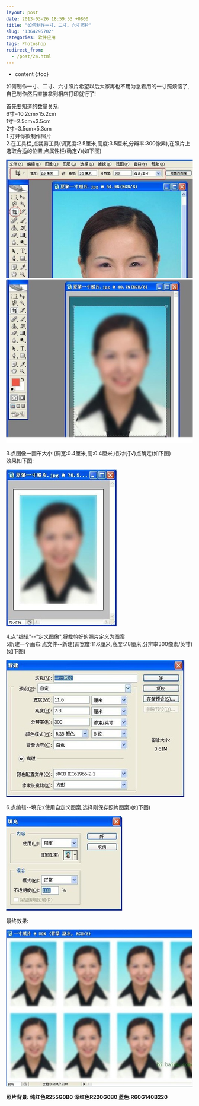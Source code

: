 ```yaml
---
layout: post
date: 2013-03-26 18:59:53 +0800
title: "如何制作一寸、二寸、六寸照片"
slug: "1364295702"
categories: 软件应用
tags: Photoshop
redirect_from:
  - /post/24.html
---
```

* content
{:toc}

如何制作一寸、二寸、六寸照片希望以后大家再也不用为急着用的一寸照烦恼了,自己制作然后直接拿到相店打印就行了!
<!--more-->

首先要知道的数量关系:  
6寸=10.2cm×15.2cm  
1寸=2.5cm×3.5cm  
2寸=3.5cm×5.3cm  
1.打开你欲制作照片  
2.在工具栏,点裁剪工具(调宽度:2.5厘米,高度:3.5厘米,分辨率:300像素),在照片上选取合适的位置,点属性栏(确定√)(如下图)  

![](/upload/2013/03/26/1.jpg)  
![](/upload/2013/03/26/2.jpg)  


3.点图像一画布大小:(调宽:0.4厘米,高:0.4厘米,相对:打√)点确定(如下图)  
效果如下图:  

![](/upload/2013/03/26/3.jpg)  

4.点"编辑"--"定义图像",将裁剪好的照片定义为图案  
5新建一个画布:点文件--新建(调宽度:11.6厘米,高度:7.8厘米,分辨率300像素/英寸)(如下图)  

![](/upload/2013/03/26/4.jpg) 

6.点编辑--填充:(使用自定义图案,选择刚保存照片图案)(如下图)  

![](/upload/2013/03/26/5.jpg) 

最终效果: 

![](/upload/2013/03/26/6.jpg) 

**照片背景:  纯红色R255G0B0   深红色R220G0B0    蓝色:R60G140B220**
